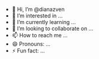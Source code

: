 - 👋 Hi, I’m @dianazven
- 👀 I’m interested in ...
- 🌱 I’m currently learning ...
- 💞️ I’m looking to collaborate on ...
- 📫 How to reach me ...
- 😄 Pronouns: ...
- ⚡ Fun fact: ...

<!---
dianazven/dianazven is a ✨ special ✨ repository because its `README.md` (this file) appears on your GitHub profile.
You can click the Preview link to take a look at your changes.
--->
